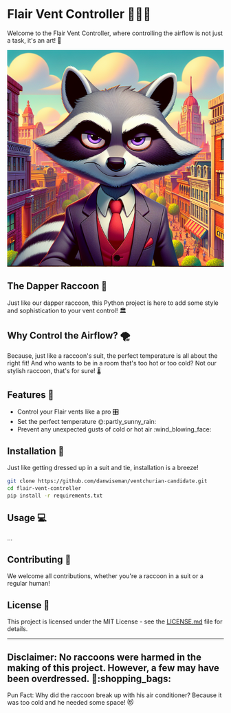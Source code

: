 # Flair Vent Controller :dash::monkey_face::tophat:
Welcome to the Flair Vent Controller, where controlling the airflow is not just a task, it's an art! :art:

![](assets/ventchurian-candidate.png)

## The Dapper Raccoon :raccoon:

Just like our dapper raccoon, this Python project is here to add some style and sophistication to your vent control! :classical_building:

## Why Control the Airflow? :tornado:

Because, just like a raccoon's suit, the perfect temperature is all about the right fit! And who wants to be in a room that's too hot or too cold? Not our stylish raccoon, that's for sure! :thermometer:

## Features :bricks:
- Control your Flair vents like a pro :control_knobs:
- Set the perfect temperature :sun_with_face::partly_sunny_rain:
- Prevent any unexpected gusts of cold or hot air :wind_blowing_face:

## Installation :wrench:
Just like getting dressed up in a suit and tie, installation is a breeze!

```bash
git clone https://github.com/danwiseman/ventchurian-candidate.git
cd flair-vent-controller
pip install -r requirements.txt
```

## Usage :computer:

...

## Contributing :handshake:
We welcome all contributions, whether you're a raccoon in a suit or a regular human!

## License :page_facing_up:

This project is licensed under the MIT License - see the [LICENSE.md](LICENSE.md) file for details.

---
Disclaimer: No raccoons were harmed in the making of this project. However, a few may have been overdressed. :raccoon::shopping_bags:
---

Pun Fact: Why did the raccoon break up with his air conditioner? Because it was too cold and he needed some space! :heart_eyes_cat: